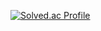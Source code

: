 [![Solved.ac Profile](http://mazassumnida.wtf/api/generate_badge?boj=chymh32)](https://solved.ac/chymh32)
